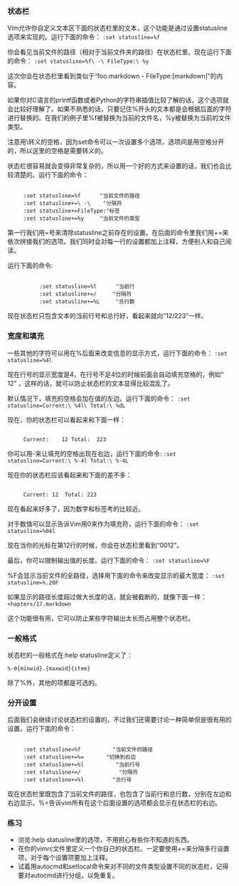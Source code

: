 ### 状态栏

Vim允许你自定义文本区下面的状态栏里的文本，这个功能是通过设置statusline选项来实现的。运行下面的命令：
`:set statusline=%f`
     
你会看见当前文件的路径（相对于当前文件夹的路径）在状态栏里。现在运行下面的命令：
`:set statusline=%f\ -\ FileType:\ %y`

这次你会在状态栏里看到类似于“foo.markdown - FileType:[markdown]”的内容。
     
如果你对C语言的printf函数或者Python的字符串插值比较了解的话，这个选项就会比较好理解了。如果不熟悉的话，只要记住%开头的文本都是会根据后面的字符进行替换的。在我们的例子里%f被替换为当前的文件名，%y被替换为当前的文件类型。

注意用\转义的空格，因为set命令可以一次设置多个选项，选项间是用空格分开的，所以这里的空格是需要转义的。
     
状态栏很容易就会变得非常复杂的，所以用一个好的方式来设置的话，我们也会比较清楚的。运行下面的命令：
<pre><code>
     :set statusline=%f      "当前文件的路径
     :set statusline+=\ -\    "分隔符
     :set statusline+=FileType:"标签
     :set statusline+=%y     "当前文件的类型
</code></pre>

第一行我们用=号来清除statusline之前存在的设置。在后面的命令里我们用+=来依次拼接我们的选项。我们同时会对每一行的设置都加上注释，方便别人和自己阅读。

运行下面的命令:
<pre><code>
          :set statusline=%l      "当前行
          :set statusline+=/     "分隔符
          :set statusline+=%L     "总行数
</code></pre>

现在状态栏只包含文本的当前行号和总行好，看起来就向“12/223”一样。

### 宽度和填充

一些其他的字符可以用在%后面来改变信息的显示方式，运行下面的命令：
`:set statusline=%4l`

现在行号的显示宽度是4，在行号不足4位的时候前面会自动填充空格的，例如“  12” ，这样的话，就可以防止状态栏的文本显得比较混乱了。

默认情况下，填充的空格会加在值的左边。运行下面的命令：
`:set statusline=Current:\ %4l\ Total:\ %dL`
      
现在，你的状态栏可以看起来和下面一样：
<pre><code>
     Current:    12 Total:  223
</code></pre>
    
你可以用-来让填充的空格出现在右边，运行下面的命令:
`:set statusline=Current:\ %-4l Total:\ %-4L`
     
现在你的状态栏应该看起来和下面的差不多：
<pre><code>
     Current: 12  Total: 223
</code></pre>

现在看起来好多了，因为数字和标签考的比较近。

对于数值可以显示告诉Vim用0来作为填充符，运行下面的命令：
`:set statusline=%04l`

现在当你的光标在第12行的时候，你会在状态栏里看到“0012”。

最后，你可以限制输出值的长度。运行下面的命令：
`:set statusline=%F`

%F会显示当前文件的全路径，选择用下面的命令来改变显示的最大宽度：
`:set statusline=%.20F`

如果显示的路径长度超过做大长度的话，就会被截断的，就像下面一样：
`<hapters/17.markdown`

这个功能很有用，它可以防止某些字符输出太长而占用整个状态栏。

     
### 一般格式

状态栏的一般格式在:help statusline定义了：
    
`%-0{minwid}.{maxwid}{item}`

除了%外，其他的项都是可选的。

### 分开设置

后面我们会继续讨论状态栏的设置的，不过我们还需要讨论一种简单但是很有用的设置。运行下面的命令：
<pre><code>
     :set statusline=%f          "当前文件的路径
     :set statusline+=%=       "切换到右边
     :set statusline+=%l          "当前行号
     :set statusline+=/            "分隔符
     :set statusline+=%l         "总行号
</code></pre>

现在状态栏里既包含了当前文件的路径，也包含了当前行和总行数，分别在左边和右边显示。%=告诉vim所有在这个后面设置的选项都会显示在状态栏的右边。

### 练习

- 浏览:help statusline里的选项，不用担心有些你不知道的东西。
- 在你的vimrc文件里定义一个你自己的状态栏。一定要使用+=来分隔多行设置项，对于每个设置项要加上注释。
- 试着用autocmd和setlocal命令来对不同的文件类型设置不同的状态栏，记得要对autocmd进行分组，以免重复。
